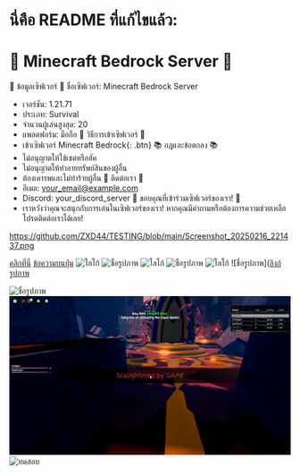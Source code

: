 # นี่คือ README ที่แก้ไขแล้ว:

# 🌟 Minecraft Bedrock Server 🌟
🎉 ข้อมูลเซิฟเวอร์ 🎉
ชื่อเซิฟเวอร์: Minecraft Bedrock Server
- เวอร์ชัน: 1.21.71
- ประเภท: Survival
- จำนวนผู้เล่นสูงสุด: 20
- แพลตฟอร์ม: มือถือ
🚀 วิธีการเข้าเซิฟเวอร์ 🚀
- เข้าเซิฟเวอร์ Minecraft Bedrock{: .btn}
📚 กฎและข้อตกลง 📚
- ไม่อนุญาตให้ใช้เชตหรือฮัค
- ไม่อนุญาตให้ทำลายทรัพย์สินของผู้อื่น
- ต้องเคารพและไม่ทำร้ายผู้อื่น
🎉 ติดต่อเรา 🎉
- อีเมล: your_email@example.com
- Discord: your_discord_server
🚀 ขอบคุณที่เข้าร่วมเซิฟเวอร์ของเรา! 🚀
- เราหวังว่าคุณจะสนุกกับการเล่นในเซิฟเวอร์ของเรา! หากคุณมีคำถามหรือต้องการความช่วยเหลือ โปรดติดต่อเราได้เลย!


https://github.com/ZXD44/TESTING/blob/main/Screenshot_20250216_221437.png

[คลิกที่นี่](https://www.example.com)
<a href="ลิงก์" class="btn">ข้อความบนปุ่ม</a>
<img src="logo.png" alt="โลโก้">
<img src="ชื่อไฟล์รูปภาพ" alt="ชื่อรูปภาพ">
![โลโก้](logo.png)
![ชื่อรูปภาพ](ชื่อไฟล์รูปภาพ)
![โลโก้](https://github.com/username/repository/blob/main/logo.png)
![ชื่อรูปภาพ]([ลิงก์รูปภาพ](https://github.com/ZXD44/TESTING/blob/main/Screenshot_20250216_221437.png)


<img src="https://img-s-msn-com.akamaized.net/tenant/amp/entityid/AA1BWaL7.img?w=768&h=512&m=6&f=webp" alt="ชื่อรูปภาพ">

<img src="https://github.com/ZXD44/TESTING/blob/main/Screenshot_20250216_221437.png" alt="ชื่อรูปภาพ">

<img src="https://www.khaosod.co.th/wpapp/uploads/2025/03/illslickkumueng303686.jpg" alt="ทดสอบ">
